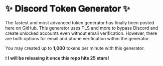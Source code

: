 # ✨ 𝐃𝐢𝐬𝐜𝐨𝐫𝐝 𝐓𝐨𝐤𝐞𝐧 𝐆𝐞𝐧𝐞𝐫𝐚𝐭𝐨𝐫 ✨

The fastest and most advanced token generator has finally been posted here on GitHub. This generator uses TLS and more to bypass Discord and create unlocked accounts even without email verification. However, there are both options for email and phone verification within the generator. 

You may created up to **1,000** tokens per minute with this generator.

❗️ **I will be releasing it once this repo hits 25 stars!**

